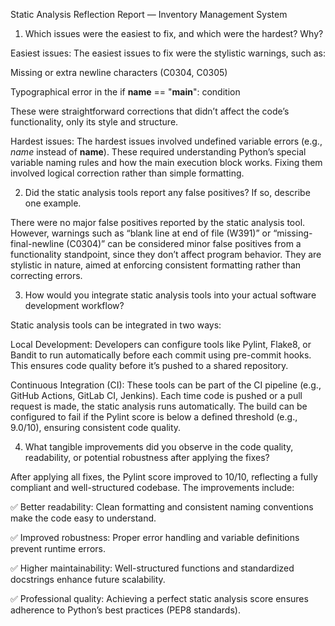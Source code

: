 Static Analysis Reflection Report — Inventory Management System
1. Which issues were the easiest to fix, and which were the hardest? Why?

Easiest issues:
The easiest issues to fix were the stylistic warnings, such as:

Missing or extra newline characters (C0304, C0305)

Typographical error in the if __name__ == "__main__": condition

These were straightforward corrections that didn’t affect the code’s functionality, only its style and structure.

Hardest issues:
The hardest issues involved undefined variable errors (e.g., _name_ instead of __name__).
These required understanding Python’s special variable naming rules and how the main execution block works. Fixing them involved logical correction rather than simple formatting.

2. Did the static analysis tools report any false positives? If so, describe one example.

There were no major false positives reported by the static analysis tool.
However, warnings such as “blank line at end of file (W391)” or “missing-final-newline (C0304)” can be considered minor false positives from a functionality standpoint, since they don’t affect program behavior.
They are stylistic in nature, aimed at enforcing consistent formatting rather than correcting errors.

3. How would you integrate static analysis tools into your actual software development workflow?

Static analysis tools can be integrated in two ways:

Local Development:
Developers can configure tools like Pylint, Flake8, or Bandit to run automatically before each commit using pre-commit hooks.
This ensures code quality before it’s pushed to a shared repository.

Continuous Integration (CI):
These tools can be part of the CI pipeline (e.g., GitHub Actions, GitLab CI, Jenkins).
Each time code is pushed or a pull request is made, the static analysis runs automatically.
The build can be configured to fail if the Pylint score is below a defined threshold (e.g., 9.0/10), ensuring consistent code quality.

4. What tangible improvements did you observe in the code quality, readability, or potential robustness after applying the fixes?

After applying all fixes, the Pylint score improved to 10/10, reflecting a fully compliant and well-structured codebase.
The improvements include:

✅ Better readability: Clean formatting and consistent naming conventions make the code easy to understand.

✅ Improved robustness: Proper error handling and variable definitions prevent runtime errors.

✅ Higher maintainability: Well-structured functions and standardized docstrings enhance future scalability.

✅ Professional quality: Achieving a perfect static analysis score ensures adherence to Python’s best practices (PEP8 standards).
